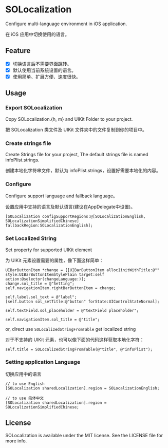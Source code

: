 # SOLocalization

Configure multi-language environment in iOS application.

在 iOS 应用中切换使用的语言。

## Feature

* [x] 切换语言后不需要界面跳转。
* [x] 默认使用当前系统设置的语言。
* [x] 使用简单、扩展方便、速度很快。

## Usage

### Export SOLocalization

Copy SOLocalization.{h, m} and UIKit Folder to your project.

把 SOLocalization 类文件及 UIKit 文件夹中的文件复制到你的项目中。

### Create strings file

Create Strings file for your project, The default strings file is named infoPlist.strings.

创建本地化字符串文件，默认为 infoPlist.strings，设置好需要本地化的内容。

### Configure

Configure support language and fallback language。

设置应用中支持的语言及默认语言(建议在AppDelegate中设置)。

```
[SOLocalization configSupportRegions:@[SOLocalizationEnglish, SOLocalizationSimplifiedChinese] fallbackRegion:SOLocalizationEnglish];
```

### Set Localized String

Set property for supported UIKit element

为 UIKit 元素设置需要的属性，像下面这样简单：

```
UIBarButtonItem *change = [[UIBarButtonItem alloc]initWithTitle:@"" style:UIBarButtonItemStylePlain target:self action:@selector(changeLanguage:)];
change.sol_title = @"Setting";
self.navigationItem.rightBarButtonItem = change;

self.label.sol_text = @"label";
[self.button sol_setTitle:@"button" forState:UIControlStateNormal];

self.textField.sol_placeholder = @"textField placeholder";

self.navigationItem.sol_title = @"title";
```

or, direct use `SOLocalizedStringFromTable` get localized string

对于不支持的 UIKit 元素，也可以像下面的代码这样获取本地化字符：

```
self.title = SOLocalizedStringFromTable(@"title", @"infoPlist");
```

### Setting application Language

切换应用中的语言

```
// to use English
[SOLocalization sharedLocalization].region = SOLocalizationEnglish;

// to use 简体中文
[SOLocalization sharedLocalization].region = SOLocalizationSimplifiedChinese;
```

## License

SOLocalization is available under the MIT license. See the LICENSE file for more info.
